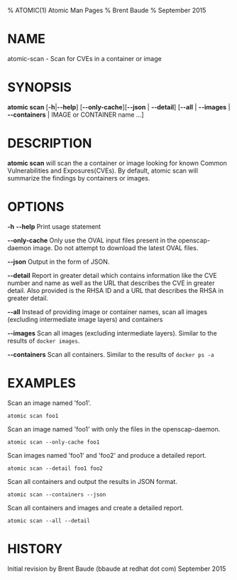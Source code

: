 % ATOMIC(1) Atomic Man Pages
% Brent Baude
% September 2015
# NAME
atomic-scan - Scan for CVEs in a container or image
# SYNOPSIS
**atomic scan**
[**-h**|**--help**]
[**--only-cache**][**--json** | **--detail**] [**--all** | **--images** | **--containers** |
IMAGE or CONTAINER name ...]

# DESCRIPTION
**atomic scan** will scan the a container or image looking for known Common Vulnerabilities and Exposures(CVEs).  By default, atomic scan will summarize the findings by containers or images.

# OPTIONS
**-h** **--help**
  Print usage statement

**--only-cache**
  Only use the OVAL input files present in the openscap-daemon image. Do not attempt to download the latest OVAL files.

**--json**
  Output in the form of JSON.

**--detail**
  Report in greater detail which contains information like the CVE number and name as well as the URL that describes the CVE in greater detail.  Also provided is the RHSA ID and a URL that describes the RHSA in greater detail.

**--all**
  Instead of providing image or container names, scan all images (excluding intermediate image layers) and containers

**--images**
  Scan all images (excluding intermediate layers).   Similar to the results of `docker images`.

**--containers**
  Scan all containers.  Similar to the results of `docker ps -a`

# EXAMPLES
Scan an image named 'foo1'.

    atomic scan foo1

Scan an image named 'foo1' with only the files in the openscap-daemon.

    atomic scan --only-cache foo1

Scan images named 'foo1' and 'foo2' and produce a detailed report.

    atomic scan --detail foo1 foo2

Scan all containers and output the results in JSON format.

    atomic scan --containers --json

Scan all containers and images and create a detailed report.

    atomic scan --all --detail

# HISTORY
Initial revision by Brent Baude (bbaude at redhat dot com) September 2015
